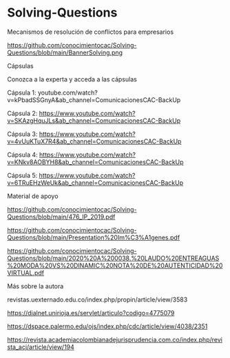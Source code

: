 # Solving-Questions
Mecanismos de resolución de conflictos para empresarios

https://github.com/conocimientocac/Solving-Questions/blob/main/BannerSolving.png


Cápsulas

Conozca a la experta y acceda a las cápsulas

Cápsula 1: youtube.com/watch?v=kPbadSSGnyA&ab_channel=ComunicacionesCAC-BackUp

Cápsula 2: https://www.youtube.com/watch?v=SKAzgHquJLs&ab_channel=ComunicacionesCAC-BackUp

Cápsula 3: https://www.youtube.com/watch?v=4vUuKTuX7R4&ab_channel=ComunicacionesCAC-BackUp 

Cápsula 4: https://www.youtube.com/watch?v=KNkv8AOBYH8&ab_channel=ComunicacionesCAC-BackUp 

Cápsula 5: https://www.youtube.com/watch?v=6TRuEHzWeUk&ab_channel=ComunicacionesCAC-BackUp


Material de apoyo

https://github.com/conocimientocac/Solving-Questions/blob/main/476_IP_2019.pdf

https://github.com/conocimientocac/Solving-Questions/blob/main/Presentation%20Im%C3%A1genes.pdf

https://github.com/conocimientocac/Solving-Questions/blob/main/2020%20A%200038.%20LAUDO%20ENTREAGUAS%20MODA%20VS%20DINAMIC%20NOTA%20DE%20AUTENTICIDAD%20VIRTUAL.pdf


Más sobre la autora

revistas.uexternado.edu.co/index.php/propin/article/view/3583

https://dialnet.unirioja.es/servlet/articulo?codigo=4775079

https://dspace.palermo.edu/ojs/index.php/cdc/article/view/4038/2351

https://revista.academiacolombianadejurisprudencia.com.co/index.php/revista_acj/article/view/194
